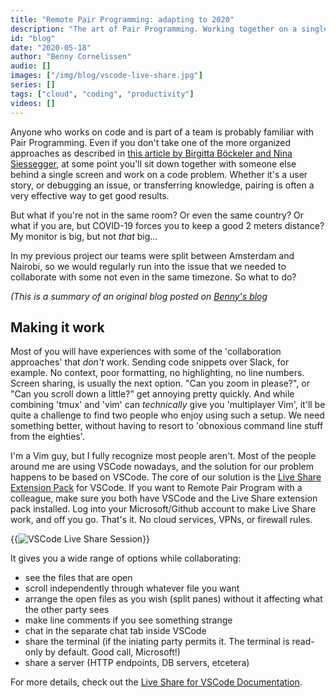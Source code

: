 ```yaml
---
title: "Remote Pair Programming: adapting to 2020"
description: "The art of Pair Programming. Working together on a single piece of code, in the same editor, on the same screen. But not in the same room. In this blog post I’ll show you how you can do it too, and what to look out for."
id: "blog"
date: "2020-05-18"
author: "Benny Cornelissen"
audio: []
images: ["/img/blog/vscode-live-share.jpg"]
series: []
tags: ["cloud", "coding", "productivity"]
videos: []
---
```

Anyone who works on code and is part of a team is probably familiar with Pair Programming. Even if you don't take one of the more organized approaches as described in [this article by Birgitta Böckeler and Nina Siessegger](https://martinfowler.com/articles/on-pair-programming.html), at some point you'll sit down together with someone else behind a single screen and work on a code problem. Whether it's a user story, or debugging an issue, or transferring knowledge, pairing is often a very effective way to get good results.

But what if you're not in the same room? Or even the same country? Or what if you are, but COVID-19 forces you to keep a good 2 meters distance? My monitor is big, but not _that_ big...

In my previous project our teams were split between Amsterdam and Nairobi, so we would regularly run into the issue that we needed to collaborate with some not even in the same timezone. So what to do?

_(This is a summary of an original blog posted on [Benny's blog](https://blog.bennycornelissen.nl/post/remote-pair-programming/)_

## Making it work

Most of you will have experiences with some of the 'collaboration approaches' that _don't_ work. Sending code snippets over Slack, for example. No context, poor formatting, no highlighting, no line numbers. Screen sharing, is usually the next option. "Can you zoom in please?", or "Can you scroll down a little?" get annoying pretty quickly. And while combining 'tmux' and 'vim' can _technically_ give you 'multiplayer Vim', it'll be quite a challenge to find two people who enjoy using such a setup. We need something better, without having to resort to 'obnoxious command line stuff from the eighties'.

I'm a Vim guy, but I fully recognize most people aren't. Most of the people around me are using VSCode nowadays, and the solution for our problem happens to be based on VSCode.  The core of our solution is the [Live Share Extension Pack](https://marketplace.visualstudio.com/items?itemName=MS-vsliveshare.vsliveshare-pack) for VSCode. If you want to Remote Pair Program with a colleague, make sure you both have VSCode and the Live Share extension pack installed. Log into your Microsoft/Github account to make Live Share work, and off you go. That's it. No cloud services, VPNs, or firewall rules.

{{<img src="/img/blog/vscode-live-share.jpg" class="img-fluid" title="VSCode Live Share Session" >}}

It gives you a wide range of options while collaborating:

- see the files that are open
- scroll independently through whatever file you want
- arrange the open files as you wish (split panes) without it affecting what the other party sees
- make line comments if you see something strange
- chat in the separate chat tab inside VSCode
- share the terminal (if the iniating party permits it. The terminal is read-only by default. Good call, Microsoft!)
- share a server (HTTP endpoints, DB servers, etcetera)

For more details, check out the [Live Share for VSCode Documentation](https://docs.microsoft.com/en-us/visualstudio/liveshare/use/vscode).
